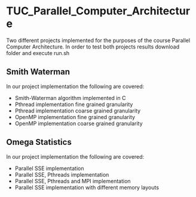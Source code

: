 # TUC_Parallel_Computer_Architecture

Two different projects implemented for the purposes of the course Parallel Computer Architecture. In order to test both projects results download folder and execute run.sh

## Smith Waterman

In our project implementation the following are covered:
- Smith-Waterman algorithm implemented in C
- Pthread implementation fine grained granularity
- Pthread implementation coarse grained granularity
- OpenMP implementation fine grained granularity
- OpenMP implementation coarse grained granularity

## Omega Statistics

In our project implementation the following are covered:
- Parallel SSE implementation
- Parallel SSE, Pthreads implementation
- Parallel SSE, Pthreads and MPI implementation
- Parallel SSE implementation with different memory layouts


